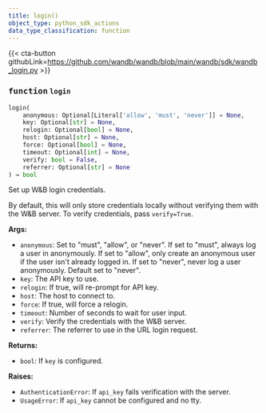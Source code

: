 ```yaml
---
title: login()
object_type: python_sdk_actions
data_type_classification: function
---
```


{{< cta-button githubLink=https://github.com/wandb/wandb/blob/main/wandb/sdk/wandb_login.py >}}




### <kbd>function</kbd> `login`

```python
login(
    anonymous: Optional[Literal['allow', 'must', 'never']] = None,
    key: Optional[str] = None,
    relogin: Optional[bool] = None,
    host: Optional[str] = None,
    force: Optional[bool] = None,
    timeout: Optional[int] = None,
    verify: bool = False,
    referrer: Optional[str] = None
) → bool
```

Set up W&B login credentials. 

By default, this will only store credentials locally without verifying them with the W&B server. To verify credentials, pass `verify=True`. 



**Args:**
 
 - `anonymous`:  Set to "must", "allow", or "never".  If set to "must", always log a user in anonymously. If set to  "allow", only create an anonymous user if the user  isn't already logged in. If set to "never", never log a  user anonymously. Default set to "never". 
 - `key`:  The API key to use. 
 - `relogin`:  If true, will re-prompt for API key. 
 - `host`:  The host to connect to. 
 - `force`:  If true, will force a relogin. 
 - `timeout`:  Number of seconds to wait for user input. 
 - `verify`:  Verify the credentials with the W&B server. 
 - `referrer`:  The referrer to use in the URL login request. 





**Returns:**
 
 - `bool`:  If `key` is configured. 



**Raises:**
 
 - `AuthenticationError`:  If `api_key` fails verification with the server. 
 - `UsageError`:  If `api_key` cannot be configured and no tty. 
